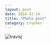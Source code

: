 ```yaml
---
layout: post
date: 2014-12-14
title: "Photo post"
category: crusher
---
```

![travisj](/images/822186a399cb6b7da29b8d6b929a50e0a59a04c058932ec777eb47c59555357e.jpg)
